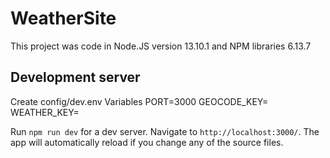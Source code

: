 # WeatherSite

This project was code in Node.JS version 13.10.1 and NPM libraries 6.13.7

## Development server

Create config/dev.env 
Variables
PORT=3000
GEOCODE_KEY=
WEATHER_KEY=

Run `npm run dev` for a dev server. Navigate to `http://localhost:3000/`. The app will automatically reload if you change any of the source files.